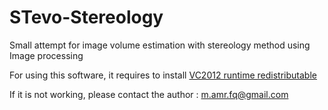 # STevo-Stereology

Small attempt for image volume estimation with stereology method using Image processing

For using this software, it requires to install [VC2012 runtime redistributable](https://www.microsoft.com/en-us/download/details.aspx?id=30679)

If it is not working, please contact the author : m.amr.fq@gmail.com
